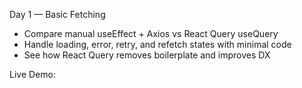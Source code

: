 Day 1 — Basic Fetching

- Compare manual useEffect + Axios vs React Query useQuery
- Handle loading, error, retry, and refetch states with minimal code
- See how React Query removes boilerplate and improves DX

Live Demo: 